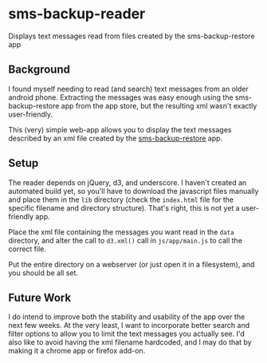 # sms-backup-reader
Displays text messages read from files created by the sms-backup-restore app

## Background

I found myself needing to read (and search) text messages from an older android phone. Extracting the messages was easy enough using the sms-backup-restore app from the app store, but the resulting xml wasn't exactly user-friendly. 

This (very) simple web-app allows you to display the text messages described by an xml file created by the [sms-backup-restore](https://play.google.com/store/apps/details?id=com.riteshsahu.SMSBackupRestore&hl=en) app.

## Setup

The reader depends on jQuery, d3, and underscore. I haven't created an automated build yet, so you'll have to download the javascript files manually and place them in the `lib` directory (check the `index.html` file for the specific filename and directory structure). That's right, this is not yet a user-friendly app.

Place the xml file containing the messages you want read in the `data` directory, and alter the call to `d3.xml()` call in `js/app/main.js` to call the correct file.

Put the entire directory on a webserver (or just open it in a filesystem), and you should be all set.

## Future Work

I do intend to improve both the stability and usability of the app over the next few weeks. At the very least, I want to incorporate better search and filter options to allow you to limit the text messages you actually see. I'd also like to avoid having the xml filename hardcoded, and I may do that by making it a chrome app or firefox add-on.
